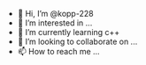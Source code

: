 - 👋 Hi, I’m @kopp-228
- 👀 I’m interested in ...
- 🌱 I’m currently learning c++
- 💞️ I’m looking to collaborate on ...
- 📫 How to reach me ...

<!---
kopp-228/kopp-228 is a ✨ special ✨ repository because its `README.md` (this file) appears on your GitHub profile.
You can click the Preview link to take a look at your changes.
--->
